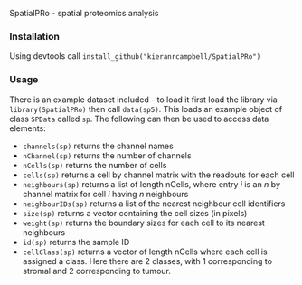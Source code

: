 SpatialPRo - spatial proteomics analysis

### Installation

Using devtools call `install_github("kieranrcampbell/SpatialPRo")`

### Usage

There is an example dataset included - to load it first load the library via `library(SpatialPRo)` then call `data(sp5)`. This loads an example object of class `SPData` called `sp`. The following can then be used to access data elements:

* `channels(sp)` returns the channel names
* `nChannel(sp)` returns the number of channels
* `nCells(sp)` returns the number of cells
* `cells(sp)` returns a cell by channel matrix with the readouts for each cell
* `neighbours(sp)` returns a list of length nCells, where entry *i*  is an *n* by channel matrix for cell *i* having *n* neighbours
* `neighbourIDs(sp)` returns a list of the nearest neighbour cell identifiers
* `size(sp)` returns a vector containing the cell sizes (in pixels)
* `weight(sp)` returns the boundary sizes for each cell to its nearest neighbours
* `id(sp)` returns the sample ID
* `cellClass(sp)` returns a vector of length nCells where each cell is assigned a class. Here there are 2 classes, with 1 corresponding to stromal and 2 corresponding to tumour.